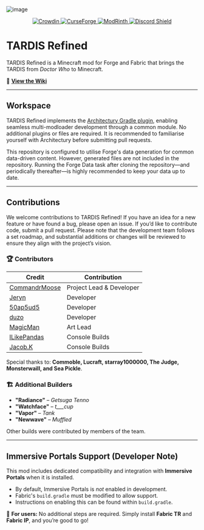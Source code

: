![image](https://i.imgur.com/eIfAaYJ.png)



<p align="center">
    <a href="https://crowdin.com/project/tardis-refined">
        <img src="https://badges.crowdin.net/tardis-refined/localized.svg" alt="Crowdin">
    </a>
    <a href="https://www.curseforge.com/minecraft/mc-mods/tardis-refined">
        <img src="https://cf.way2muchnoise.eu/782697.svg?badge_style=flat" alt="CurseForge">
    </a>
    <a href="https://modrinth.com/mod/tardis-refined">
        <img src="https://modrinth-utils.vercel.app/api/badge/downloads?id=nqVt6aES&logo=true" alt="ModRinth">
    </a>
    <a href="https://discord.gg/your-discord-invite">
        <img src="https://discordapp.com/api/guilds/1054629302152478730/widget.png?style=shield" alt="Discord Shield">
    </a>
</p>


# TARDIS Refined

TARDIS Refined is a Minecraft mod for Forge and Fabric that brings the TARDIS from *Doctor Who* to Minecraft.

🔗 **[View the Wiki](https://wiki.tardisrefined.net)**

---

## Workspace

TARDIS Refined implements the [Architectury Gradle plugin](https://github.com/architectury/architectury-plugin), enabling seamless multi-modloader development through a common module. No additional plugins or files are required. It is recommended to familiarise yourself with Architectury before submitting pull requests.

This repository is configured to utilise Forge's data generation for common data-driven content. However, generated files are not included in the repository. Running the Forge Data task after cloning the repository—and periodically thereafter—is highly recommended to keep your data up to date.

---

## Contributions

We welcome contributions to TARDIS Refined! If you have an idea for a new feature or have found a bug, please open an issue. If you’d like to contribute code, submit a pull request. Please note that the development team follows a set roadmap, and substantial additions or changes will be reviewed to ensure they align with the project’s vision.

### 🏆 Contributors

| **Credit** | **Contribution** |
|------------|-----------------|
| [CommandrMoose](https://twitter.com/CommandrMoose) | Project Lead & Developer |
| [Jeryn](https://github.com/Jeryn99) | Developer |
| [50ap5ud5](https://twitter.com/50ap5ud5) | Developer |
| [duzo](https://github.com/Duzos) | Developer |
| [MagicMan](https://twitter.com/MagicMrmann) | Art Lead |
| [ILikePandas](https://twitter.com/ILikePandas18) | Console Builds |
| [Jacob.K](https://twitter.com/JacobKauffman11) | Console Builds |

Special thanks to: **Commoble, Lucraft, starray1000000, The Judge, Monsterwaill, and Sea Pickle**.

### 🏗 Additional Builders
- **"Radiance"** – *Getsuga Tenno*
- **"Watchface"** – *t___cup*
- **"Vapor"** – *Tank*
- **"Newwave"** – *Muffled*

Other builds were contributed by members of the team.

---

## Immersive Portals Support (Developer Note)

This mod includes dedicated compatibility and integration with **Immersive Portals** when it is installed.

- By default, Immersive Portals is *not* enabled in development.
- Fabric's `build.gradle` must be modified to allow support.
- Instructions on enabling this can be found within `build.gradle`.

🚀 **For users:** No additional steps are required. Simply install **Fabric TR** and **Fabric IP**, and you’re good to go!

